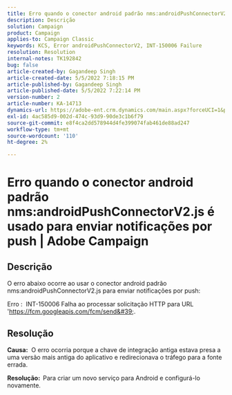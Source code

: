```yaml
---
title: Erro quando o conector android padrão nms:androidPushConnectorV2.js é usado para enviar notificações por push | Adobe Campaign
description: Descrição
solution: Campaign
product: Campaign
applies-to: Campaign Classic
keywords: KCS, Error androidPushConnectorV2, INT-150006 Failure
resolution: Resolution
internal-notes: TK192842
bug: false
article-created-by: Gagandeep Singh
article-created-date: 5/5/2022 7:18:15 PM
article-published-by: Gagandeep Singh
article-published-date: 5/5/2022 7:22:14 PM
version-number: 2
article-number: KA-14713
dynamics-url: https://adobe-ent.crm.dynamics.com/main.aspx?forceUCI=1&pagetype=entityrecord&etn=knowledgearticle&id=6036cf1a-a8cc-ec11-a7b5-6045bd00dd66
exl-id: 4ac585d9-002d-474c-93d9-90de3c1b6f79
source-git-commit: e8f4ca2dd578944d4fe399074fab461de88ad247
workflow-type: tm+mt
source-wordcount: '110'
ht-degree: 2%

---
```


# Erro quando o conector android padrão nms:androidPushConnectorV2.js é usado para enviar notificações por push | Adobe Campaign

## Descrição




O erro abaixo ocorre ao usar o conector android padrão nms:androidPushConnectorV2.js para enviar notificações por push:

Erro :  INT-150006 Falha ao processar solicitação HTTP para URL &#39;https://fcm.googleapis.com/fcm/send&#39;.


## Resolução


<b>Causa:</b>  O erro ocorria porque a chave de integração antiga estava presa a uma versão mais antiga do aplicativo e redirecionava o tráfego para a fonte errada.

<b>Resolução:  </b>Para criar um novo serviço para Android e configurá-lo novamente.
